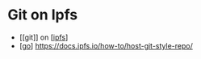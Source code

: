 # Git on Ipfs

- [[git]] on [[ipfs]]
- [[go]] https://docs.ipfs.io/how-to/host-git-style-repo/


[//begin]: # "Autogenerated link references for markdown compatibility"
[ipfs]: ipfs "Ipfs"
[go]: go "Go"
[//end]: # "Autogenerated link references"